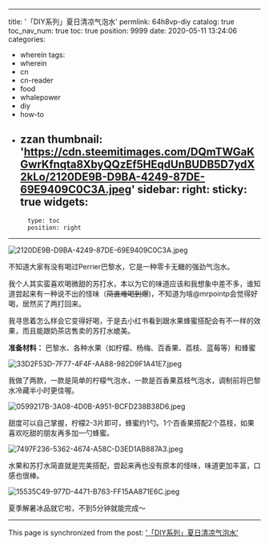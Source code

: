
---
title: '「DIY系列」夏日清凉气泡水'
permlink: 64h8vp-diy
catalog: true
toc_nav_num: true
toc: true
position: 9999
date: 2020-05-11 13:24:06
categories:
- wherein
tags:
- wherein
- cn
- cn-reader
- food
- whalepower
- diy
- how-to
- zzan
thumbnail: 'https://cdn.steemitimages.com/DQmTWGaKGwrKfnqta8XbyQQzEf5HEqdUnBUDB5D7ydX2kLo/2120DE9B-D9BA-4249-87DE-69E9409C0C3A.jpeg'
sidebar:
    right:
        sticky: true
widgets:
    -
        type: toc
        position: right
---


![2120DE9B-D9BA-4249-87DE-69E9409C0C3A.jpeg](https://cdn.steemitimages.com/DQmTWGaKGwrKfnqta8XbyQQzEf5HEqdUnBUDB5D7ydX2kLo/2120DE9B-D9BA-4249-87DE-69E9409C0C3A.jpeg)

不知道大家有没有喝过Perrier巴黎水，它是一种零卡无糖的强劲气泡水。

我个人其实蛮喜欢喝微甜的苏打水，本以为它的味道应该和我想象中差不多，谁知道尝起来有一种说不出的怪味（<del>简直难喝到爆</del>)，不知道为啥@mrpointp会觉得好喝，居然买了两打回来。

我寻思着怎么样会它变得好喝，于是去小红书看到跟水果蜂蜜搭配会有不一样的效果，而且能跟奶茶店售卖的苏打水媲美。

**准备材料：**
巴黎水、各种水果（如柠檬、杨梅、百香果、荔枝、蓝莓等）和蜂蜜


![33D2F53D-7F77-4F4F-AA88-982D9F1A41E7.jpeg](https://cdn.steemitimages.com/DQmeSxxKy9C74zTwjEBMLfZjE5CEbyeTRPyH2aAzk7gL3Pd/33D2F53D-7F77-4F4F-AA88-982D9F1A41E7.jpeg)

我做了两款，一款是简单的柠檬气泡水，一款是百香果荔枝气泡水，调制前将巴黎水冷藏半小时更佳喔。

![0599217B-3A08-4D0B-A951-BCFD238B38D6.jpeg](https://cdn.steemitimages.com/DQmeWQRxhTbCPGEDVNkS3nbbJZguBLYiPQXanZyrG3EZiQh/0599217B-3A08-4D0B-A951-BCFD238B38D6.jpeg)

甜度可以自己掌握，柠檬2-3片即可，蜂蜜约1勺。1个百香果搭配2个荔枝，如果喜欢吃甜的朋友再多加一勺蜂蜜。

![7497F236-5362-4674-A58C-D3ED1AB887A3.jpeg](https://cdn.steemitimages.com/DQmdeyxUYKTT8G9CE3nvsMNQcZh3To7kxQLMLe9DFVf9oR6/7497F236-5362-4674-A58C-D3ED1AB887A3.jpeg)

水果和苏打水简直就是完美搭配，尝起来再也没有原本的怪味，味道更加丰富，口感也很棒。

![15535C49-977D-4471-B763-FF15AA871E6C.jpeg](https://cdn.steemitimages.com/DQmd5bKGpgiXhDZcpvyw7WzKvpkgwKYurhc8Jae1xgbdsQz/15535C49-977D-4471-B763-FF15AA871E6C.jpeg)

夏季解暑冰品就它啦，不到5分钟就能完成～

- - -

This page is synchronized from the post: ['「DIY系列」夏日清凉气泡水'](https://steemit.com/@mrspointm/64h8vp-diy)
